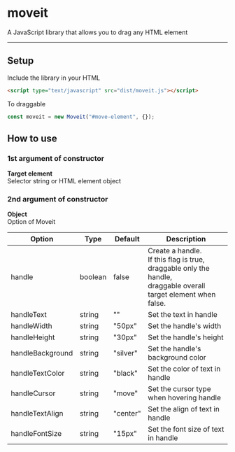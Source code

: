 # moveit
A JavaScript library that allows you to drag any HTML element

***

## Setup
Include the library in your HTML
```html
<script type="text/javascript" src="dist/moveit.js"></script>
```

To draggable
```js
const moveit = new Moveit("#move-element", {});
```

## How to use
### 1st argument of constructor
**Target element**\
Selector string or HTML element object

### 2nd argument of constructor
**Object**\
Option of Moveit

|  Option  |  Type  |  Default  |  Description  |
| ---- | ---- |  ----  |  ----  |
|  handle  |  boolean  |  false  |  Create a handle.<br>If this flag is true, draggable only the handle,<br>draggable overall target element when false.  |
|  handleText  |  string  |  ""  |  Set the text in handle  |
|  handleWidth  |  string  |  "50px"  |  Set the handle's width  |
|  handleHeight  |  string  |  "30px"  |  Set the handle's height  |
|  handleBackground  |  string  |  "silver"  |  Set the handle's background color  |
|  handleTextColor  |  string  |  "black"  |  Set the color of text in handle  |
|  handleCursor  |  string  |  "move"  |  Set the cursor type when hovering handle  |
|  handleTextAlign  |  string  |  "center"  |  Set the align of text in handle  |
|  handleFontSize  |  string  |  "15px"  |  Set the font size of text in handle  |
